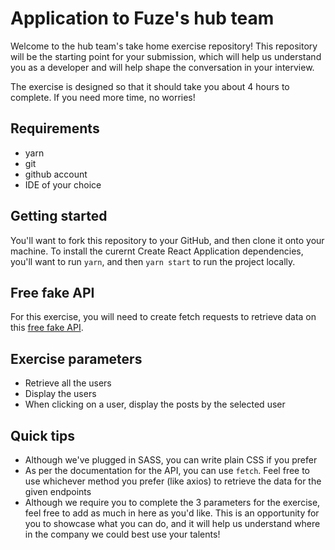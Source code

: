 # Application to Fuze's hub team

Welcome to the hub team's take home exercise repository! This repository will be the starting point for your submission, which will help us understand you as a developer and will help shape the conversation in your interview.

The exercise is designed so that it should take you about 4 hours to complete. If you need more time, no worries!

## Requirements

- yarn
- git
- github account
- IDE of your choice

## Getting started

You'll want to fork this repository to your GitHub, and then clone it onto your machine. To install the curernt Create React Application dependencies, you'll want to run `yarn`, and then `yarn start` to run the project locally.

## Free fake API

For this exercise, you will need to create fetch requests to retrieve data on this [free fake API](https://jsonplaceholder.typicode.com/).

## Exercise parameters

- Retrieve all the users
- Display the users
- When clicking on a user, display the posts by the selected user

## Quick tips

- Although we've plugged in SASS, you can write plain CSS if you prefer
- As per the documentation for the API, you can use `fetch`. Feel free to use whichever method you prefer (like axios) to retrieve the data for the given endpoints
- Although we require you to complete the 3 parameters for the exercise, feel free to add as much in here as you'd like.  This is an opportunity for you to showcase what you can do, and it will help us understand where in the company we could best use your talents!
